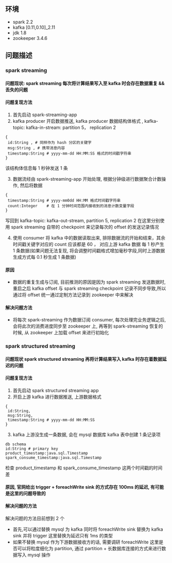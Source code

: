 ## 环境
* spark 2.2 
* kafka [0.11,0.10]_2.11
* jdk 1.8 
* zookeeper 3.4.6 

## 问题描述
### spark streaming 

#### 问题现状: spark streaming 每次将计算结果写入至 kafka 时会存在数据重复 && 丢失的问题


#### 问题复现方法
1. 首先启动 spark-streaming-app
2. kafka producer 开启数据推送, kafka producer 数据结构体格式 , kafka-topic: kafka-in-stream: partition 5， replication 2
```$xslt
{
 id:String , # 同样作为 hash 分区的关键字
 msg:String , # 携带消息内容
 timestamp:String # yyyy-mm-dd HH:MM:SS 格式的时间戳字符串
}
```
该结构体信息每 1 秒钟发送 1 条

3. 数据流经由 spark-streaming-app 开始处理, 根据分钟级进行数据聚合计数操作, 然后将数据
```$xslt
{
 timestamp:String # yyyy-mm0dd HH:MM 格式时间戳字符串
 count:Integer    # 在 1 分钟时间范围内接收到的消息计数变量字段
}
```

写回到 kafka-topic: kafka-out-stream, partition 5, replication 2
在这里分别使用 spark streaming 自带的 checkpoint 来记录每次的 offset 的发送记录情况

4. 使用 consumer 将 kafka 中的数据读取出来, 排除数据流的开始和结束，其余时间戳关键字对应的 count 应该都是 60 ， 对应上游 kafka 数据
  每 1 秒产生 1 条数据(如果问题无法复现, 将会调整时间戳格式增加毫秒字段,同时上游数据生成方式每 0.1 秒生成 1 条数据) 


#### 原因

* 数据的重复生成与订阅, 目前推测的原因是因为 spark streaming 发送数据时, 重启之后  kafka offset 与 spark streaming checkpoint 记录不同步导致,所以通过将 offset 统一通过定制方法记录到 zookeeper 中来解决


#### 解决问题方法
* 将每次 spark-streaming 作为数据订阅 consumer, 每次处理完业务逻辑之后, 会将此次的消费进度同步至 zookeeper 上, 再等到 spark-streaming 恢复的时候, 从 zookeeper 上加载 offset 来进行初始化

### spark structured streaming 
#### 问题现状 spark structured streaming 再将计算结果写入 kafka 时存在着数据延迟的问题
#### 问题复现方法
1. 首先启动 spark structured streaming app 
2. 开启上游 kafka 进行数据推送, 上游数据格式
```$xslt
{
 id:String, 
 msg:String,
 timestamp:String # yyyy-mm-dd HH:MM:SS
}
```
3. kafka 上游没生成一条数据, 会在 mysql 数据库 kafka 表中创建 1 条记录项
```$xslt
db schema 
id:String # primary key
product_timestamp:java.sql.Timestamp 
spark_consume_timestamp:java.sql.Timestamp
```
检查 product_timestamp 和 spark_consume_timestamp 这两个时间戳的时间差

#### 原因, 官网给出 trigger + foreachWrite sink 的方式存在 100ms 的延迟, 有可能是这里的问题导致的


#### 解决问题的方法
解决问题的方法目前想到 2 个
* 首先,可以通过替换 mysql 为 kafka 同时将 foreachWrite sink 替换为 kafka sink 并将 trigger 这里替换为延迟只有 1ms 的类型
* 如果不替换 mysql 作为下游数据接收方的话, 需要调研 foreachWrite 这里是否可以将粒度细化为 partition, 通过 partition + 长数据库连接的方式来进行数据写入 mysql 操作
